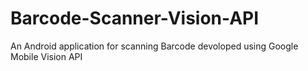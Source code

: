 # Barcode-Scanner-Vision-API
An Android application for scanning Barcode devoloped using Google Mobile Vision API
